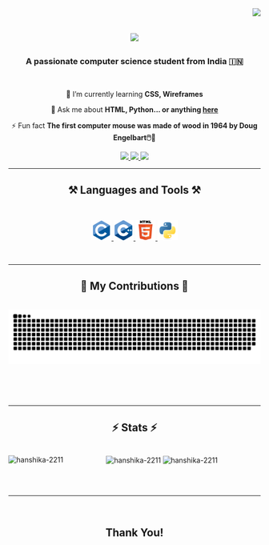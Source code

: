 <img align="right" src="https://visitor-badge.laobi.icu/badge?page_id=Hanshika-2211.Hanshika-2211" />

<h1 align="center">
    <img src="https://readme-typing-svg.herokuapp.com/?font=Righteous&size=35&center=true&vCenter=true&width=500&height=70&duration=4000&lines=Hi+There!+👋;+I'm+Hanshika+Anchan!;" />
</h1>

<h3 align="center">A passionate computer science student from India 🇮🇳</h3>

<br/>

<div align="center">
 
 🌱 I’m currently learning **CSS, Wireframes**

💬 Ask me about **HTML, Python... or anything [here](https://github.com/salesp07/salesp07/issues)**

⚡ Fun fact **The first computer mouse was made of wood in 1964 by Doug Engelbart🖱️🌲**

 </div>
 
<div align="center"> 
<a href="mailto:2023.hanshikaa@isu.ac.in">
    <img src="https://img.shields.io/badge/Gmail-D14836?style=for-the-badge&logo=gmail&logoColor=white" />
  </a>
  <a href="https://www.linkedin.com/in/hanshika-anchan-259451297" target="_blank">
    <img src="https://img.shields.io/badge/LinkedIn-0077B5?style=for-the-badge&logo=linkedin&logoColor=white" target="_blank" />
  </a>
  <a href="https://github.com/Hanshika-2211" target="_blank">
     <img src="https://img.shields.io/badge/Portfolio-FF5722?style=for-the-badge&logo=todoist&logoColor=white" target="_blank" /> <!-- sqlite, safari, google-chrome are other good icon options -->
  </a>
</div>

 <hr/>
 
<h2 align="center">⚒️ Languages and Tools ⚒️</h2>
<br/>
<div align="center">
<p align="center"> <a href="https://www.cprogramming.com/" target="_blank" rel="noreferrer"> <img src="https://raw.githubusercontent.com/devicons/devicon/master/icons/c/c-original.svg" alt="c" width="40" height="40"/> </a> <a href="https://www.w3schools.com/cpp/" target="_blank" rel="noreferrer"> <img src="https://raw.githubusercontent.com/devicons/devicon/master/icons/cplusplus/cplusplus-original.svg" alt="cplusplus" width="40" height="40"/> </a> <a href="https://www.w3.org/html/" target="_blank" rel="noreferrer"> <img src="https://raw.githubusercontent.com/devicons/devicon/master/icons/html5/html5-original-wordmark.svg" alt="html5" width="40" height="40"/> </a> <a href="https://www.python.org" target="_blank" rel="noreferrer"> <img src="https://raw.githubusercontent.com/devicons/devicon/master/icons/python/python-original.svg" alt="python" width="40" height="40"/> </a> </p>
</div>

<br/>
<hr/>

<div align="center">
  <h2>🐍 My Contributions 🐍</h2>
  <br>
  <img alt="snake eating my contributions" src="https://raw.githubusercontent.com/salesp07/salesp07/output/github-contribution-grid-snake.svg" />
  
  <br/><br/><br/>
</div>

<hr/>

<h2 align="center">⚡ Stats ⚡</h2>
<br>
<div align=center>
  <img align="left" src="https://github-readme-stats.vercel.app/api/top-langs?username=hanshika-2211&show_icons=true&locale=en&layout=compact" alt="hanshika-2211" />

<img align="center" src="https://github-readme-stats.vercel.app/api?username=hanshika-2211&show_icons=true&locale=en" alt="hanshika-2211" />

<img align="center" src="https://github-readme-streak-stats.herokuapp.com/?user=hanshika-2211&" alt="hanshika-2211" />
</div>

<br/><br/>

<hr/>

<br/>

<div align="center">
<h2 align="center"><b> Thank You! </b></h2>
</div>

<br/>
